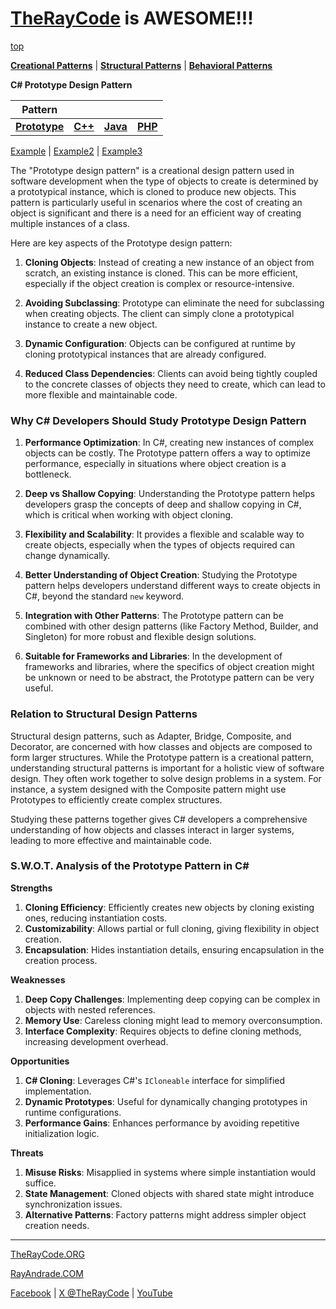 # [TheRayCode](../../../README.md) is AWESOME!!!

[top](../README.md)

**[Creational Patterns](../README.md)** | **[Structural Patterns](../../Structural/README.md)** | **[Behavioral Patterns](../../Behavioral/README.md)**

**C# Prototype Design Pattern**

|Pattern|   |   |   |
|---|---|---|---|
|  [**Prototype**](README.md) | [**C++**](../../../CPP/Creational/Prototype/README.md) | [**Java**](../../../Java/Creational/Prototype/README.md) | [**PHP**](../../../PHP/Creational/Prototype/README.md) |

[Example](Example/README.md) | [Example2](Example2/README.md) | [Example3](Example3/README.md)  

The "Prototype design pattern" is a creational design pattern used in software development when the type of objects to create is determined by a prototypical instance, which is cloned to produce new objects. This pattern is particularly useful in scenarios where the cost of creating an object is significant and there is a need for an efficient way of creating multiple instances of a class.

Here are key aspects of the Prototype design pattern:

1. **Cloning Objects**: Instead of creating a new instance of an object from scratch, an existing instance is cloned. This can be more efficient, especially if the object creation is complex or resource-intensive.

2. **Avoiding Subclassing**: Prototype can eliminate the need for subclassing when creating objects. The client can simply clone a prototypical instance to create a new object.

3. **Dynamic Configuration**: Objects can be configured at runtime by cloning prototypical instances that are already configured.

4. **Reduced Class Dependencies**: Clients can avoid being tightly coupled to the concrete classes of objects they need to create, which can lead to more flexible and maintainable code.

### Why C# Developers Should Study Prototype Design Pattern

1. **Performance Optimization**: In C#, creating new instances of complex objects can be costly. The Prototype pattern offers a way to optimize performance, especially in situations where object creation is a bottleneck.

2. **Deep vs Shallow Copying**: Understanding the Prototype pattern helps developers grasp the concepts of deep and shallow copying in C#, which is critical when working with object cloning.

3. **Flexibility and Scalability**: It provides a flexible and scalable way to create objects, especially when the types of objects required can change dynamically.

4. **Better Understanding of Object Creation**: Studying the Prototype pattern helps developers understand different ways to create objects in C#, beyond the standard `new` keyword.

5. **Integration with Other Patterns**: The Prototype pattern can be combined with other design patterns (like Factory Method, Builder, and Singleton) for more robust and flexible design solutions.

6. **Suitable for Frameworks and Libraries**: In the development of frameworks and libraries, where the specifics of object creation might be unknown or need to be abstract, the Prototype pattern can be very useful.

### Relation to Structural Design Patterns

Structural design patterns, such as Adapter, Bridge, Composite, and Decorator, are concerned with how classes and objects are composed to form larger structures. While the Prototype pattern is a creational pattern, understanding structural patterns is important for a holistic view of software design. They often work together to solve design problems in a system. For instance, a system designed with the Composite pattern might use Prototypes to efficiently create complex structures.

Studying these patterns together gives C# developers a comprehensive understanding of how objects and classes interact in larger systems, leading to more effective and maintainable code.


### **S.W.O.T. Analysis of the Prototype Pattern in C#**

**Strengths**  
1. **Cloning Efficiency**: Efficiently creates new objects by cloning existing ones, reducing instantiation costs.  
2. **Customizability**: Allows partial or full cloning, giving flexibility in object creation.  
3. **Encapsulation**: Hides instantiation details, ensuring encapsulation in the creation process.

**Weaknesses**  
1. **Deep Copy Challenges**: Implementing deep copying can be complex in objects with nested references.  
2. **Memory Use**: Careless cloning might lead to memory overconsumption.  
3. **Interface Complexity**: Requires objects to define cloning methods, increasing development overhead.

**Opportunities**  
1. **C# Cloning**: Leverages C#'s `ICloneable` interface for simplified implementation.  
2. **Dynamic Prototypes**: Useful for dynamically changing prototypes in runtime configurations.  
3. **Performance Gains**: Enhances performance by avoiding repetitive initialization logic.

**Threats**  
1. **Misuse Risks**: Misapplied in systems where simple instantiation would suffice.  
2. **State Management**: Cloned objects with shared state might introduce synchronization issues.  
3. **Alternative Patterns**: Factory patterns might address simpler object creation needs.

---

[TheRayCode.ORG](https://www.TheRayCode.org)

[RayAndrade.COM](https://www.RayAndrade.com)

[Facebook](https://www.facebook.com/TheRayCode/) | [X @TheRayCode](https://www.x.com/TheRayCode/) | [YouTube](https://www.youtube.com/TheRayCode/)
